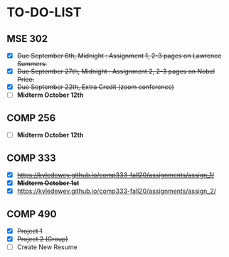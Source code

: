 # TO-DO-LIST

## MSE 302

- [X] ~~Due September 6th, Midnight : Assignment 1, 2-3 pages on Lawrence Summers.~~
- [X] ~~Due September 27th, Midnight : Assignment 2, 2-3 pages on Nobel Price.~~
- [X] ~~Due September 22th, Extra Credit (zoom conference)~~
- [ ] **Midterm October 12th**

## COMP 256

- [ ] **Midterm October 12th**

## COMP 333

- [X] ~~<https://kyledewey.github.io/comp333-fall20/assignments/assign_1/>~~
- [X] ~~**Midterm October 1st**~~
- [X] <https://kyledewey.github.io/comp333-fall20/assignments/assign_2/>

## COMP 490

- [X] ~~Project 1~~
- [X] ~~Project 2 (Group)~~
- [ ] Create New Resume

